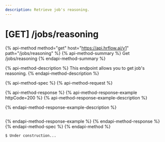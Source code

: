 ```yaml
---
description: Retrieve job's reasoning.
---
```


# \[GET\] /jobs/reasoning

{% api-method method="get" host="https://api.hrflow.ai/v1" path="/jobs/reasoning" %}
{% api-method-summary %}
Get /jobs/reasoning
{% endapi-method-summary %}

{% api-method-description %}
This endpoint allows you to get job's reasoning.
{% endapi-method-description %}

{% api-method-spec %}
{% api-method-request %}

{% api-method-response %}
{% api-method-response-example httpCode=200 %}
{% api-method-response-example-description %}

{% endapi-method-response-example-description %}

```

```
{% endapi-method-response-example %}
{% endapi-method-response %}
{% endapi-method-spec %}
{% endapi-method %}

```text
$ Under construction...
```

